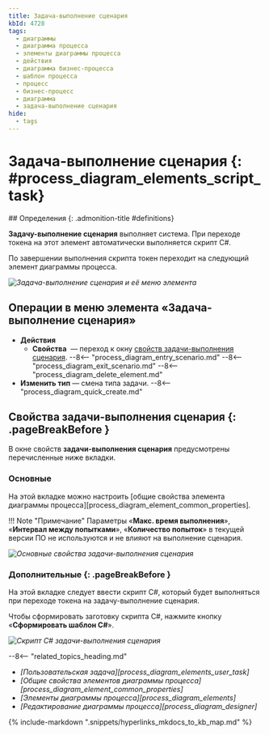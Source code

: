 ```yaml
---
title: Задача-выполнение сценария
kbId: 4728
tags:
  - диаграммы
  - диаграмма процесса
  - элементы диаграммы процесса
  - действия
  - диаграмма бизнес-процесса
  - шаблон процесса
  - процесс
  - бизнес-процесс
  - диаграмма
  - задача-выполнение сценария
hide:
  - tags
---
```


# Задача-выполнение сценария {: #process_diagram_elements_script_task}

<div class="admonition question" markdown="block">
## Определения {: .admonition-title #definitions}

**Задачу-выполнение сценария** выполняет система. При переходе токена на этот элемент автоматически выполняется скрипт C#.

По завершении выполнения скрипта токен переходит на следующий элемент диаграммы процесса.

</div>

*![Задача-выполнение сценария и её меню элемента](script_task.png)*

## Операции в меню элемента «Задача-выполнение сценария»

- **Действия**
    - **Свойства** <i class="fa-light fa-gear"></i> — переход к окну [свойств задачи-выполнения сценария](#свойства-задачи-выполнения-сценария).
    --8<-- "process_diagram_entry_scenario.md"
    --8<-- "process_diagram_exit_scenario.md"
    --8<-- "process_diagram_delete_element.md"
- **Изменить тип** — смена типа задачи.
--8<-- "process_diagram_quick_create.md"

## Свойства задачи-выполнения сценария {: .pageBreakBefore }

В  окне свойств **задачи-выполнения сценария** предусмотрены перечисленные ниже вкладки.

### Основные

На этой вкладке можно настроить [общие свойства элемента диаграммы процесса][process_diagram_element_common_properties].

!!! Note "Примечание"
    Параметры «**Макс. время выполнения**», «**Интервал между попытками**», «**Количество попыток**» в текущей версии ПО не используются и не влияют на выполнение сценария.

*![Основные свойства задачи-выполнения сценария](script_task_general_properties.png)*

### Дополнительные {: .pageBreakBefore }

На этой вкладке следует ввести скрипт C#, который будет выполняться при переходе токена на задачу-выполнение сценария.

Чтобы сформировать заготовку скрипта C#, нажмите кнопку «**Сформировать шаблон C#**».

*![Скрипт С# задачи-выполнения сценария](script_task_advanced_properties.png)*

<div class="relatedTopics" markdown="block">

--8<-- "related_topics_heading.md"

- _[Пользовательская задача][process_diagram_elements_user_task]_
- _[Общие свойства элементов диаграммы процесса][process_diagram_element_common_properties]_
- _[Элементы диаграммы процесса][process_diagram_elements]_
- _[Редактирование диаграммы процесса][process_diagram_designer]_

</div>

{% include-markdown ".snippets/hyperlinks_mkdocs_to_kb_map.md" %}
